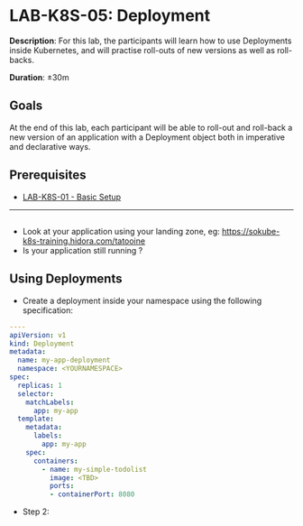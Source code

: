 

# LAB-K8S-05: Deployment

**Description**: For this lab, the participants will learn how to use Deployments inside Kubernetes, and will practise roll-outs of new versions as well as roll-backs.

**Duration**: ±30m

## Goals
At the end of this lab, each participant will be able to roll-out and roll-back a new version of an application with a Deployment object both in imperative and declarative ways.

## Prerequisites
 - [LAB-K8S-01 - Basic Setup](../LAB-K8S-01/README.MD)

----

## 

- Look at your application using your landing zone, eg: https://sokube-k8s-training.hidora.com/tatooine
- Is your application still running ?


## Using Deployments
 
- Create a deployment inside your namespace using the following specification:


``` yaml
----
apiVersion: v1
kind: Deployment
metadata:
  name: my-app-deployment
  namespace: <YOURNAMESPACE>
spec:
  replicas: 1
  selector:
    matchLabels:
      app: my-app
  template:
    metadata:
      labels:
        app: my-app
    spec:
      containers:
        - name: my-simple-todolist
          image: <TBD>
          ports:
          - containerPort: 8080
``` 

- Step 2:
